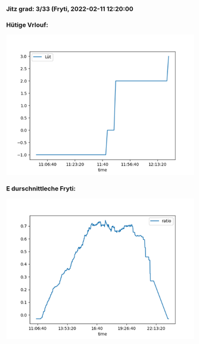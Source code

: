 ### Jitz grad: 3/33 (Fryti, 2022-02-11 12:20:00

### Hütige Vrlouf:
![Graph](Today.png)

### E durschnittleche Fryti:
![Graph](Fryti.png)
